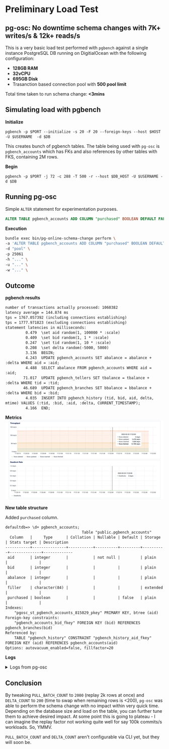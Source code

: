 # Preliminary Load Test

## pg-osc: No downtime schema changes with 7K+ writes/s & 12k+ reads/s

This is a very basic load test performed with `pgbench` against a single instance PostgreSQL DB running on DigitialOcean with the following configuration:

- **128GB RAM**
- **32vCPU**
- **695GB Disk**
- Trasanction based connection pool with **500 pool limit**

Total time taken to run schema change: **<3mins**

## Simulating load with pgbench

**Initialize**
```
pgbench -p $PORT --initialize -s 20 -F 20 --foreign-keys --host $HOST -U $USERNAME  -d $DB 
```

This creates bunch of pgbench tables. The table being used with `pg-osc` is `pgbench_accounts` which has FKs and also references by other tables with FKS, containing 2M rows.

**Begin**
```
pgbench -p $PORT -j 72 -c 288 -T 500 -r --host $DB_HOST -U $USERNAME -d $DB  
```

## Running pg-osc

Simple `ALTER` statement for experimentation purposes.

```sql
ALTER TABLE pgbench_accounts ADD COLUMN "purchased" BOOLEAN DEFAULT FALSE;
```

**Execution**

```bash
bundle exec bin/pg-online-schema-change perform \ 
-a 'ALTER TABLE pgbench_accounts ADD COLUMN "purchased" BOOLEAN DEFAULT FALSE;' \
-d "pool" \
-p 25061
-h "..." \
-u "..." \
-w "..." \
```

## Outcome

**pgbench results**

```
number of transactions actually processed: 1060382
latency average = 144.874 ms
tps = 1767.057392 (including connections establishing)
tps = 1777.971823 (excluding connections establishing)
statement latencies in milliseconds:
         0.479  \set aid random(1, 100000 * :scale)
         0.409  \set bid random(1, 1 * :scale)
         0.247  \set tid random(1, 10 * :scale)
         0.208  \set delta random(-5000, 5000)
         3.136  BEGIN;
         4.243  UPDATE pgbench_accounts SET abalance = abalance + :delta WHERE aid = :aid;
         4.488  SELECT abalance FROM pgbench_accounts WHERE aid = :aid;
        71.017  UPDATE pgbench_tellers SET tbalance = tbalance + :delta WHERE tid = :tid;
        46.689  UPDATE pgbench_branches SET bbalance = bbalance + :delta WHERE bid = :bid;
         4.035  INSERT INTO pgbench_history (tid, bid, aid, delta, mtime) VALUES (:tid, :bid, :aid, :delta, CURRENT_TIMESTAMP);
         4.166  END;
```

**Metrics**
![load-test](load-test-1.png)

**New table structure**

Added `purchased` column.

```
defaultdb=> \d+ pgbench_accounts;
                                  Table "public.pgbench_accounts"
  Column   |     Type      | Collation | Nullable | Default | Storage  | Stats target | Description 
-----------+---------------+-----------+----------+---------+----------+--------------+-------------
 aid       | integer       |           | not null |         | plain    |              | 
 bid       | integer       |           |          |         | plain    |              | 
 abalance  | integer       |           |          |         | plain    |              | 
 filler    | character(84) |           |          |         | extended |              | 
 purchased | boolean       |           |          | false   | plain    |              | 
Indexes:
    "pgosc_st_pgbench_accounts_815029_pkey" PRIMARY KEY, btree (aid)
Foreign-key constraints:
    "pgbench_accounts_bid_fkey" FOREIGN KEY (bid) REFERENCES pgbench_branches(bid)
Referenced by:
    TABLE "pgbench_history" CONSTRAINT "pgbench_history_aid_fkey" FOREIGN KEY (aid) REFERENCES pgbench_accounts(aid)
Options: autovacuum_enabled=false, fillfactor=20
```

**Logs**

<details>
<summary>Logs from pg-osc</summary>

```json
{"name":"pg-online-schema-change","hostname":"MacBook-Pro.local","pid":13263,"level":30,"time":"2022-02-25T17:22:01.147-05:00","v":0,"msg":"Setting up audit table","audit_table":"pgosc_at_pgbench_accounts_714a8b","version":"0.4.0"}
{"name":"pg-online-schema-change","hostname":"MacBook-Pro.local","pid":13263,"level":30,"time":"2022-02-25T17:22:01.660-05:00","v":0,"msg":"Setting up triggers","version":"0.4.0"}
NOTICE:  trigger "primary_to_audit_table_trigger" for relation "pgbench_accounts" does not exist, skipping
{"name":"pg-online-schema-change","hostname":"MacBook-Pro.local","pid":13263,"level":30,"time":"2022-02-25T17:22:01.814-05:00","v":0,"msg":"Setting up shadow table","shadow_table":"pgosc_st_pgbench_accounts_714a8b","version":"0.4.0"}
{"name":"pg-online-schema-change","hostname":"MacBook-Pro.local","pid":13263,"level":30,"time":"2022-02-25T17:22:02.169-05:00","v":0,"msg":"Running alter statement on shadow table","shadow_table":"pgosc_st_pgbench_accounts_714a8b","parent_table":"pgbench_accounts","version":"0.4.0"}
{"name":"pg-online-schema-change","hostname":"MacBook-Pro.local","pid":13263,"level":30,"time":"2022-02-25T17:22:02.204-05:00","v":0,"msg":"Clearing contents of audit table before copy..","shadow_table":"pgosc_st_pgbench_accounts_714a8b","parent_table":"pgbench_accounts","version":"0.4.0"}
{"name":"pg-online-schema-change","hostname":"MacBook-Pro.local","pid":13263,"level":30,"time":"2022-02-25T17:22:02.240-05:00","v":0,"msg":"Copying contents..","shadow_table":"pgosc_st_pgbench_accounts_714a8b","parent_table":"pgbench_accounts","version":"0.4.0"}
{"name":"pg-online-schema-change","hostname":"MacBook-Pro.local","pid":13263,"level":30,"time":"2022-02-25T17:22:20.481-05:00","v":0,"msg":"Performing ANALYZE!","version":"0.4.0"}
INFO:  analyzing "public.pgbench_accounts"
INFO:  "pgbench_accounts": scanned 30000 of 166667 pages, containing 360000 live rows and 200 dead rows; 30000 rows in sample, 2000004 estimated total rows
{"name":"pg-online-schema-change","hostname":"MacBook-Pro.local","pid":13263,"level":30,"time":"2022-02-25T17:22:21.078-05:00","v":0,"msg":"Replaying rows, count: 2000","version":"0.4.0"}
{"name":"pg-online-schema-change","hostname":"MacBook-Pro.local","pid":13263,"level":30,"time":"2022-02-25T17:22:21.580-05:00","v":0,"msg":"Replaying rows, count: 2000","version":"0.4.0"}
{"name":"pg-online-schema-change","hostname":"MacBook-Pro.local","pid":13263,"level":30,"time":"2022-02-25T17:22:22.022-05:00","v":0,"msg":"Replaying rows, count: 2000","version":"0.4.0"}
{"name":"pg-online-schema-change","hostname":"MacBook-Pro.local","pid":13263,"level":30,"time":"2022-02-25T17:22:22.490-05:00","v":0,"msg":"Replaying rows, count: 2000","version":"0.4.0"}
{"name":"pg-online-schema-change","hostname":"MacBook-Pro.local","pid":13263,"level":30,"time":"2022-02-25T17:22:22.866-05:00","v":0,"msg":"Replaying rows, count: 661","version":"0.4.0"}
{"name":"pg-online-schema-change","hostname":"MacBook-Pro.local","pid":13263,"level":30,"time":"2022-02-25T17:22:23.212-05:00","v":0,"msg":"Replaying rows, count: 533","version":"0.4.0"}
{"name":"pg-online-schema-change","hostname":"MacBook-Pro.local","pid":13263,"level":30,"time":"2022-02-25T17:22:23.512-05:00","v":0,"msg":"Replaying rows, count: 468","version":"0.4.0"}
{"name":"pg-online-schema-change","hostname":"MacBook-Pro.local","pid":13263,"level":30,"time":"2022-02-25T17:22:23.809-05:00","v":0,"msg":"Remaining rows below delta count, proceeding towards swap","version":"0.4.0"}
{"name":"pg-online-schema-change","hostname":"MacBook-Pro.local","pid":13263,"level":30,"time":"2022-02-25T17:22:23.809-05:00","v":0,"msg":"Performing swap!","version":"0.4.0"}
{"name":"pg-online-schema-change","hostname":"MacBook-Pro.local","pid":13263,"level":30,"time":"2022-02-25T17:22:24.259-05:00","v":0,"msg":"Replaying rows, count: 449","version":"0.4.0"}
NOTICE:  trigger "primary_to_audit_table_trigger" for relation "pgbench_accounts" does not exist, skipping
{"name":"pg-online-schema-change","hostname":"MacBook-Pro.local","pid":13263,"level":30,"time":"2022-02-25T17:22:24.650-05:00","v":0,"msg":"Performing ANALYZE!","version":"0.4.0"}
INFO:  analyzing "public.pgbench_accounts"
INFO:  "pgbench_accounts": scanned 30000 of 32935 pages, containing 1821834 live rows and 6056 dead rows; 30000 rows in sample, 2000070 estimated total rows
{"name":"pg-online-schema-change","hostname":"MacBook-Pro.local","pid":13263,"level":30,"time":"2022-02-25T17:22:24.941-05:00","v":0,"msg":"Validating constraints!","version":"0.4.0"}
NOTICE:  table "pgosc_st_pgbench_accounts_714a8b" does not exist, skipping
{"name":"pg-online-schema-change","hostname":"MacBook-Pro.local","pid":13263,"level":30,"time":"2022-02-25T17:22:26.159-05:00","v":0,"msg":"All tasks successfully completed","version":"0.4.0"}
```

</details>


## Conclusion

By tweaking `PULL_BATCH_COUNT` to `2000` (replay 2k rows at once) and `DELTA_COUNT` to `200` (time to swap when remaining rows is <200), `pg-osc` was able to perform the schema change with no impact within very quick time. Depending on the database size and load on the table, you can further tune them to achieve desired impact. At some point this is going to plateau - I can imagine the replay factor not working quite well for say 100k commits/s workloads. So, YMMV.

`PULL_BATCH_COUNT` and `DELTA_COUNT` aren't configurable via CLI yet, but they will soon be.